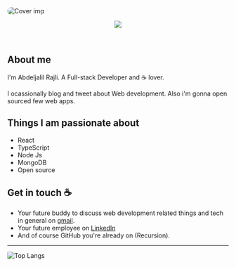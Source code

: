 
<img src="https://i.postimg.cc/J0Pw24wn/bannner-for-github.png" alt="Cover img" style="border-radius: 80px;">



<p align="center">
  <a href="https://skillicons.dev">
    <img src="https://skillicons.dev/icons?i=js,html,css,react,ts,nextjs,nodejs,mongodb,express,wordpress,php,figma" />
  </a>
</p><br />




      
      
## About me

I'm Abdeljalil Rajli. A Full-stack Developer and :coffee: lover. 

I ocassionally blog and tweet about Web development. Also i'm gonna open sourced few web apps.  


## Things I am passionate about

- React
- TypeScript
- Node Js
- MongoDB
- Open source

## Get in touch :coffee:

- Your future buddy to discuss web development related things and tech in general on [gmail](mailto:rajli.contact@gmail.com).
- Your future employee on [LinkedIn](https://www.linkedin.com/in/abdeljalil-rajli-02b3a91b3)
- And of course GitHub you're already on (Recursion).

---

![Top Langs](https://github-readme-stats.vercel.app/api/top-langs/?username=your-AbdeljalilRajli&layout=compact)

<!--- 👋 Hi, I’m @Abdeljalil Rajli
- 👀 I’m interested in ...
- 🌱 I’m currently learning ...
- 💞️ I’m looking to collaborate on ...
- 📫 How to reach me ... --->

<!---
AbdeljalilRajli/AbdeljalilRajli is a ✨ special ✨ repository because its `README.md` (this file) appears on your GitHub profile.
You can click the Preview link to take a look at your changes.
--->
